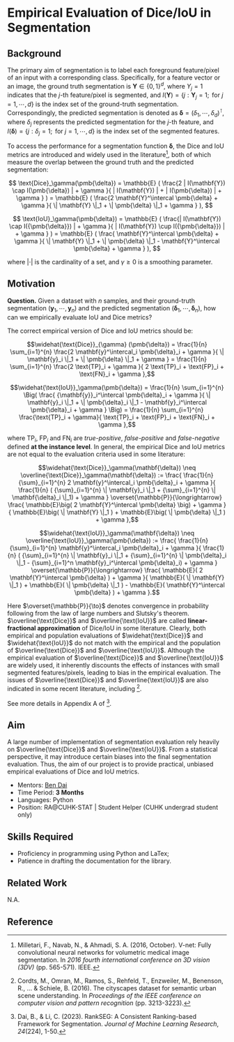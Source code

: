 # Empirical Evaluation of Dice/IoU in Segmentation

## Background

The primary aim of segmentation is to label each foreground feature/pixel of an input with a corresponding class. Specifically, for a feature vector or an image, the ground truth segmentation is $\mathbf{Y} \in \{0,1\}^d$, where $Y_j = 1$ indicates that the $j$-th feature/pixel is segmented, and $I(\mathbf{Y}) = \{ j: \mathbf{Y}_j = 1; \text{ for } j = 1, \cdots, d \}$ is the index set of the ground-truth segmentation. Correspondingly, the predicted segmentation is denoted as $\pmb{\delta} = ( \delta_1, \cdots, \delta_d )^\intercal$, where $\delta_j$ represents the predicted segmentation for the $j$-th feature, and $I(\pmb{\delta}) = \{j: \delta_j = 1; \text{ for } j = 1, \cdots, d \}$ is the index set of the segmented features.

To access the performance for a segmentation function $\pmb{\delta}$, the Dice and IoU metrics are introduced and widely used in the literature[^milletari2016v], both of which measure the overlap between the ground truth and the predicted segmentation:

$$
\text{Dice}_\gamma(\pmb{\delta}) = \mathbb{E} ( \frac{2 | I(\mathbf{Y}) \cap I(\pmb{\delta}) | + \gamma }{ | I(\mathbf{Y}) | + | I(\pmb{\delta}) | + \gamma } ) = \mathbb{E} ( \frac{2 \mathbf{Y}^\intercal \pmb{\delta} + \gamma }{ \| \mathbf{Y} \|_1 + \| \pmb{\delta} \|_1 + \gamma } ),
$$

$$
\text{IoU}_\gamma(\pmb{\delta}) = \mathbb{E} ( \frac{| I(\mathbf{Y}) \cap I({\pmb{\delta}}) | + \gamma }{ | I(\mathbf{Y}) \cup I({\pmb{\delta}}) | + \gamma } ) = \mathbb{E} ( \frac{ \mathbf{Y}^\intercal \pmb{\delta} + \gamma }{ \| \mathbf{Y} \|_1 + \| \pmb{\delta} \|_1 - \mathbf{Y}^\intercal \pmb{\delta} + \gamma } ),
$$

where $|\cdot|$ is the cardinality of a set, and $\gamma \geq 0$ is a smoothing parameter.

## Motivation

**Question.** Given a dataset with $n$ samples, and their ground-truth segmentation $(\mathbf{y}_1, \cdots, \mathbf{y}_n)$ and the predicted segmentation $(\pmb{\delta}_1, \cdots, \pmb{\delta}_n)$, how can we empirically evaluate IoU and Dice metrics?

The correct empirical version of Dice and IoU metrics should be:

```math
\widehat{\text{Dice}}_{\gamma} (\pmb{\delta}) = \frac{1}{n} \sum_{i=1}^{n} \frac{2 \mathbf{y}^\intercal_i \pmb{\delta}_i + \gamma }{ \| \mathbf{y}_i \|_1 + \| \pmb{\delta} \|_1 + \gamma } = \frac{1}{n} \sum_{i=1}^{n} \frac{2 \text{TP}_i  + \gamma }{ 2 \text{TP}_i + \text{FP}_i + \text{FN}_i + \gamma },
```

```math
\widehat{\text{IoU}}_\gamma(\pmb{\delta}) = \frac{1}{n} \sum_{i=1}^{n} \Big( \frac{ {\mathbf{y}}_i^\intercal \pmb{\delta}_i + \gamma }{ \| \mathbf{y}_i \|_1 + \| \pmb{\delta}_i \|_1 - \mathbf{y}_i^\intercal \pmb{\delta}_i + \gamma } \Big) = \frac{1}{n} \sum_{i=1}^{n} \frac{\text{TP}_i + \gamma}{ \text{TP}_i + \text{FP}_i + \text{FN}_i + \gamma },
```

where $\text{TP}_i$, $\text{FP}_i$ and $\text{FN}_i$ are *true-positive*, *false-positive* and *false-negative* defined **at the instance level**. In general, the empirical Dice and IoU metrics are not equal to the evaluation criteria used in some literature:

```math
\widehat{\text{Dice}}_\gamma(\mathbf{\delta}) \neq \overline{\text{Dice}}_\gamma(\mathbf{\delta}) := \frac{ \frac{1}{n} {\sum}_{i=1}^{n} 2 \mathbf{y}^\intercal_i \pmb{\delta}_i   + \gamma }{ \frac{1}{n} ( {\sum}_{i=1}^{n} \| \mathbf{y}_i \|_1 + {\sum}_{i=1}^{n} \| \mathbf{\delta}_i \|_1) + \gamma } \overset{\mathbb{P}}{\longrightarrow} \frac{ \mathbb{E}\big( 2 \mathbf{Y}^\intercal \pmb{\delta} \big) + \gamma }{ \mathbb{E}\big( \| \mathbf{Y} \|_1 ) + \mathbb{E}\big( \| \pmb{\delta} \|_1 ) + \gamma },
```

```math
\widehat{\text{IoU}}_\gamma(\mathbf{\delta}) \neq \overline{\text{IoU}}_\gamma(\pmb{\delta}) := \frac{ \frac{1}{n} {\sum}_{i=1}^{n} \mathbf{y}^\intercal_i \pmb{\delta}_i  + \gamma }{ \frac{1}{n} ( {\sum}_{i=1}^{n} \| \mathbf{y}_i \|_1 + {\sum}_{i=1}^{n} \| \pmb{\delta}_i \|_1 - {\sum}_{i=1}^n \mathbf{y}_i^\intercal \pmb{\delta}_i) + \gamma } \overset{\mathbb{P}}{\longrightarrow} \frac{ \mathbb{E}( 2 \mathbf{Y}^\intercal \pmb{\delta} ) + \gamma }{ \mathbb{E}( \| \mathbf{Y} \|_1 ) + \mathbb{E}( \| \pmb{\delta} \|_1 ) - \mathbb{E}( \mathbf{Y}^\intercal \pmb{\delta} ) + \gamma }.
```

Here $\overset{\mathbb{P}}{\to}$ denotes convergence in probability following from the law of large numbers and Slutsky's theorem. $\overline{\text{Dice}}$ and $\overline{\text{IoU}}$ are called **linear-fractional approximation** of Dice/IoU in some literature. Clearly, both empirical and population evaluations of $\widehat{\text{Dice}}$ and $\widehat{\text{IoU}}$ do not match with the empirical and the population of $\overline{\text{Dice}}$ and $\overline{\text{IoU}}$. Although the empirical evaluation of $\overline{\text{Dice}}$ and $\overline{\text{IoU}}$ are widely used, it inherently discounts the effects of instances with small segmented features/pixels, leading to bias in the empirical evaluation. The issues of $\overline{\text{Dice}}$ and $\overline{\text{IoU}}$ are also indicated in some recent literature, including [^cordts2016cityscapes]. 

See more details in Appendix A of [^dai2023rankseg].

## Aim

A large number of implementation of segmentation evaluation rely heavily on $\overline{\text{Dice}}$ and $\overline{\text{IoU}}$. From a statistical perspective, it may introduce certain biases into the final segmentation evaluation. Thus, the aim of our project is to provide practical, unbiased empirical evaluations of Dice and IoU metrics.

- Mentors: [Ben Dai](https://www.bendai.org/)
- Time Period: **3 Months**
- Languages: Python
- Position: RA@CUHK-STAT | Student Helper (CUHK undergrad student only)

## Skills Required

- Proficiency in programming using Python and LaTex;
- Patience in drafting the documentation for the library.

## Related Work

N.A.

## Reference

[^milletari2016v]: Milletari, F., Navab, N., &  Ahmadi, S. A. (2016, October). V-net: Fully convolutional neural  networks for volumetric medical image segmentation. In *2016 fourth international conference on 3D vision (3DV)* (pp. 565-571). IEEE.
[^cordts2016cityscapes]: Cordts, M., Omran, M., Ramos, S.,  Rehfeld, T., Enzweiler, M., Benenson, R., ... & Schiele, B. (2016).  The cityscapes dataset for semantic urban scene understanding. In *Proceedings of the IEEE conference on computer vision and pattern recognition* (pp. 3213-3223).
[^dai2023rankseg]: Dai, B., & Li, C. (2023). RankSEG: A Consistent Ranking-based Framework for Segmentation. *Journal of Machine Learning Research*, *24*(224), 1-50.